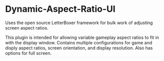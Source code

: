 # Dynamic-Aspect-Ratio-UI
 
 Uses the open source LetterBoxer framework for bulk work of adjusting screen aspect ratios.
 
 This plugin is intended for allowing variable gameplay aspect ratios to fit in with the display window.
 Contains multiple configurations for game and disply aspect ratios, screen orientation, and display resolution. Also has options for full screen.
